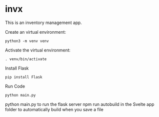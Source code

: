 # invx

This is an inventory management app.

Create an virtual environment:

```console
python3 -m venv venv
```

Activate the virtual environment:

```console
. venv/bin/activate
```

Install Flask

```console
pip install Flask
```

Run Code

```console
python main.py
```

python main.py to run the flask server
npm run autobuild in the Svelte app folder to automatically build when you save a file

